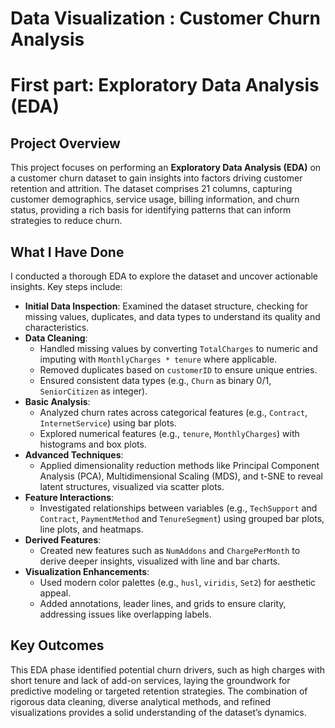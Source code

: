 ﻿# Data Visualization : Customer Churn Analysis
# First part: Exploratory Data Analysis (EDA)

## Project Overview
This project focuses on performing an **Exploratory Data Analysis (EDA)** on a customer churn dataset to gain insights into factors driving customer retention and attrition. The dataset comprises 21 columns, capturing customer demographics, service usage, billing information, and churn status, providing a rich basis for identifying patterns that can inform strategies to reduce churn.

## What I Have Done
I conducted a thorough EDA to explore the dataset and uncover actionable insights. Key steps include:

- **Initial Data Inspection**: Examined the dataset structure, checking for missing values, duplicates, and data types to understand its quality and characteristics.
- **Data Cleaning**:
  - Handled missing values by converting `TotalCharges` to numeric and imputing with `MonthlyCharges * tenure` where applicable.
  - Removed duplicates based on `customerID` to ensure unique entries.
  - Ensured consistent data types (e.g., `Churn` as binary 0/1, `SeniorCitizen` as integer).
- **Basic Analysis**:
  - Analyzed churn rates across categorical features (e.g., `Contract`, `InternetService`) using bar plots.
  - Explored numerical features (e.g., `tenure`, `MonthlyCharges`) with histograms and box plots.
- **Advanced Techniques**:
  - Applied dimensionality reduction methods like Principal Component Analysis (PCA), Multidimensional Scaling (MDS), and t-SNE to reveal latent structures, visualized via scatter plots.
- **Feature Interactions**:
  - Investigated relationships between variables (e.g., `TechSupport` and `Contract`, `PaymentMethod` and `TenureSegment`) using grouped bar plots, line plots, and heatmaps.
- **Derived Features**:
  - Created new features such as `NumAddons` and `ChargePerMonth` to derive deeper insights, visualized with line and bar charts.
- **Visualization Enhancements**:
  - Used modern color palettes (e.g., `husl`, `viridis`, `Set2`) for aesthetic appeal.
  - Added annotations, leader lines, and grids to ensure clarity, addressing issues like overlapping labels.

## Key Outcomes
This EDA phase identified potential churn drivers, such as high charges with short tenure and lack of add-on services, laying the groundwork for predictive modeling or targeted retention strategies. The combination of rigorous data cleaning, diverse analytical methods, and refined visualizations provides a solid understanding of the dataset’s dynamics.
